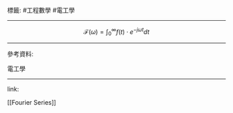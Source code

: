 標籤: #工程數學 #電工學 

---

$$\mathcal{ F }(\omega) = \int_0^\infty f(t)
\cdot e^{ -j\omega t }dt$$

---

參考資料:

電工學

---

link:

[[Fourier Series]]